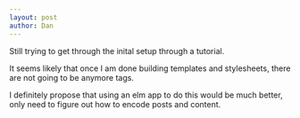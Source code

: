 ```yaml
---
layout: post
author: Dan
---
```


Still trying to get through the inital setup through a tutorial.

It seems likely that once I am done building templates and stylesheets, there are not going to be anymore tags. 

I definitely propose that using an elm app to do this would be much better, only need to figure out how to encode posts and content.
